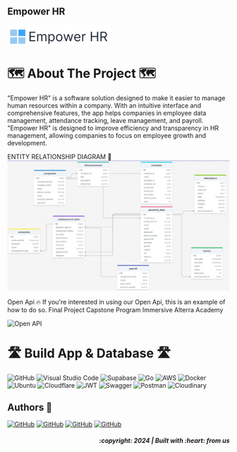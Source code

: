 ## Empower HR
![Empower HR](image.png)

# 🗺️ About The Project 🗺️
"Empower HR" is a software solution designed to make it easier to manage human resources within a company. With an intuitive interface and comprehensive features, the app helps companies in employee data management, attendance tracking, leave management, and payroll. "Empower HR" is designed to improve efficiency and transparency in HR management, allowing companies to focus on employee growth and development.

ENTITY RELATIONSHIP DIAGRAM 📍
![ERD](<erd.jpg>)

Open Api 🔥
If you're interested in using our Open Api, this is an example of how to do so.
Final Project Capstone Program Immersive Alterra Academy

![Open API](https://app.swaggerhub.com/apis-docs/ALISYIFA221202/Empower_HR/1.0.0)

# 🛣️  Build App & Database 🛣️
![GitHub](https://img.shields.io/badge/github-000000?style=for-the-badge&logo=github&logoColor=white)
![Visual Studio Code](https://img.shields.io/badge/Visual%20Studio%20Code-0078d7?style=for-the-badge&logo=visual%20studio%20code&logoColor=white)
![Supabase](https://img.shields.io/badge/Supabase-3ECF8E?style=for-the-badge&logo=supabase&logoColor=white)
![Go](https://img.shields.io/badge/go-00ADD8?style=for-the-badge&logo=go&logoColor=white)
![AWS](https://img.shields.io/badge/aws-232F3E?style=for-the-badge&logo=amazon%20aws&logoColor=white)
![Docker](https://img.shields.io/badge/docker-2496ED?style=for-the-badge&logo=docker&logoColor=white)
![Ubuntu](https://img.shields.io/badge/ubuntu-E95420?style=for-the-badge&logo=ubuntu&logoColor=white)
![Cloudflare](https://img.shields.io/badge/Cloudflare-F38020?style=for-the-badge&logo=Cloudflare&logoColor=white)
![JWT](https://img.shields.io/badge/jwt-black?style=for-the-badge&logo=JSON%20web%20tokens)
![Swagger](https://img.shields.io/badge/swagger-85EA2D?style=for-the-badge&logo=swagger&logoColor=black)
![Postman](https://img.shields.io/badge/postman-FF6C37?style=for-the-badge&logo=postman&logoColor=white)
![Cloudinary](https://img.shields.io/badge/Cloudinary-3448C5?style=for-the-badge&logo=cloudinary&logoColor=white)


##  Authors 👑
  [![GitHub](https://img.shields.io/badge/-Rian_Darmawan-white?style=for-the-badge&logo=github&logoColor=black)]([https://github.com/riandarmawann)
  [![GitHub](https://img.shields.io/badge/-Moh._Fajar_Febriansyah-white?style=for-the-badge&logo=github&logoColor=black)]([https://github.com/fajar2302)
  [![GitHub](https://img.shields.io/badge/-Muhammad_Akbar_Ali_Syifa-white?style=for-the-badge&logo=github&logoColor=black)]([https://github.com/akbaralisyifa)
  [![GitHub](https://img.shields.io/badge/-Ilham-white?style=for-the-badge&logo=github&logoColor=black)]([https://github.com/IlhamX7)


<h5>
<p align="right">:copyright: 2024 | Built with :heart: from us</p>
</h5>
